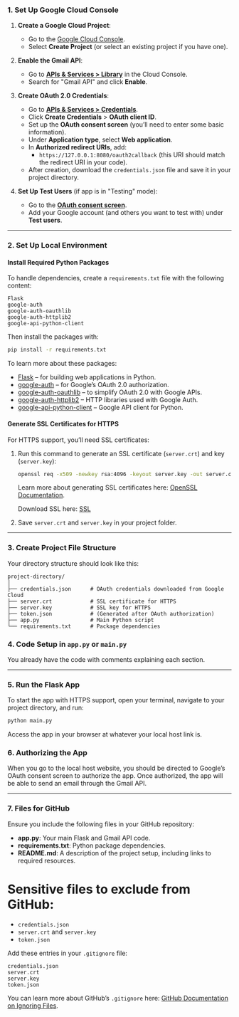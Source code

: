 ### 1. **Set Up Google Cloud Console**

1. **Create a Google Cloud Project**:
   - Go to the [Google Cloud Console](https://console.cloud.google.com/).
   - Select **Create Project** (or select an existing project if you have one).

2. **Enable the Gmail API**:
   - Go to **[APIs & Services > Library](https://console.cloud.google.com/apis/library)** in the Cloud Console.
   - Search for "Gmail API" and click **Enable**.

3. **Create OAuth 2.0 Credentials**:
   - Go to **[APIs & Services > Credentials](https://console.cloud.google.com/apis/credentials)**.
   - Click **Create Credentials** > **OAuth client ID**.
   - Set up the **OAuth consent screen** (you’ll need to enter some basic information).
   - Under **Application type**, select **Web application**.
   - In **Authorized redirect URIs**, add:
     - `https://127.0.0.1:8080/oauth2callback` (this URI should match the redirect URI in your code).
   - After creation, download the `credentials.json` file and save it in your project directory.

4. **Set Up Test Users** (if app is in "Testing" mode):
   - Go to the **[OAuth consent screen](https://console.cloud.google.com/apis/credentials/consent)**.
   - Add your Google account (and others you want to test with) under **Test users**.

---

### 2. **Set Up Local Environment**

#### Install Required Python Packages

To handle dependencies, create a `requirements.txt` file with the following content:

```plaintext
Flask
google-auth
google-auth-oauthlib
google-auth-httplib2
google-api-python-client
```

Then install the packages with:

```bash
pip install -r requirements.txt
```

To learn more about these packages:
   - [Flask](https://flask.palletsprojects.com/) – for building web applications in Python.
   - [google-auth](https://google-auth.readthedocs.io/) – for Google’s OAuth 2.0 authorization.
   - [google-auth-oauthlib](https://google-auth-oauthlib.readthedocs.io/) – to simplify OAuth 2.0 with Google APIs.
   - [google-auth-httplib2](https://google-auth.readthedocs.io/en/stable/httplib2.html) – HTTP libraries used with Google Auth.
   - [google-api-python-client](https://developers.google.com/api-client-library/python) – Google API client for Python.

#### Generate SSL Certificates for HTTPS

For HTTPS support, you’ll need SSL certificates:

1. Run this command to generate an SSL certificate (`server.crt`) and key (`server.key`):

   ```bash
   openssl req -x509 -newkey rsa:4096 -keyout server.key -out server.crt -days 365 -nodes
   ```

   Learn more about generating SSL certificates here: [OpenSSL Documentation](https://www.openssl.org/docs/).

   Download SSL here: [SSL](https://slproweb.com/products/Win32OpenSSL.html)

2. Save `server.crt` and `server.key` in your project folder.

---

### 3. **Create Project File Structure**

Your directory structure should look like this:

```plaintext
project-directory/
│
├── credentials.json      # OAuth credentials downloaded from Google Cloud
├── server.crt            # SSL certificate for HTTPS
├── server.key            # SSL key for HTTPS
├── token.json            # (Generated after OAuth authorization)
├── app.py                # Main Python script
└── requirements.txt      # Package dependencies
```

### 4. **Code Setup in `app.py` or `main.py`**

You already have the code with comments explaining each section.

---

### 5. **Run the Flask App**

To start the app with HTTPS support, open your terminal, navigate to your project directory, and run:

```bash
python main.py
```

Access the app in your browser at whatever your local host link is.

### 6. **Authorizing the App**

When you go to the local host website, you should be directed to Google’s OAuth consent screen to authorize the app. Once authorized, the app will be able to send an email through the Gmail API.

---

### 7. **Files for GitHub**

Ensure you include the following files in your GitHub repository:

- **app.py**: Your main Flask and Gmail API code.
- **requirements.txt**: Python package dependencies.
- **README.md**: A description of the project setup, including links to required resources.

# Sensitive files to exclude from GitHub:

- `credentials.json`
- `server.crt` and `server.key`
- `token.json`

Add these entries in your `.gitignore` file:

```plaintext
credentials.json
server.crt
server.key
token.json
```

You can learn more about GitHub’s `.gitignore` here: [GitHub Documentation on Ignoring Files](https://docs.github.com/en/get-started/getting-started-with-git/ignoring-files).